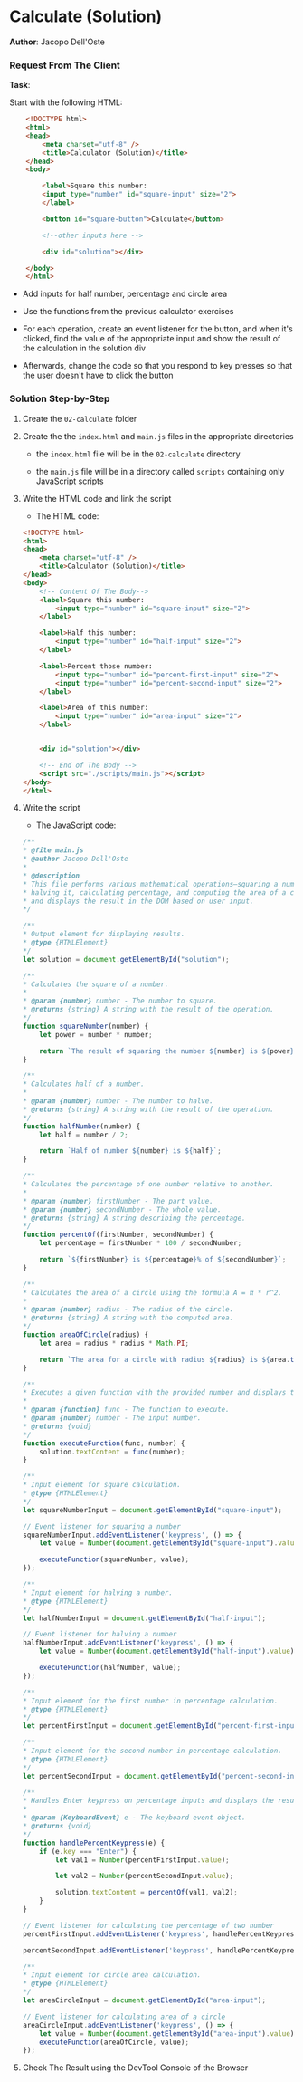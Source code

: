 # Calculate (Solution)

**Author**: Jacopo Dell'Oste 

### Request From The Client

**Task**: 

Start with the following HTML:

```html
    <!DOCTYPE html>
    <html>
    <head>
        <meta charset="utf-8" />
        <title>Calculator (Solution)</title>
    </head>
    <body>

        <label>Square this number:
        <input type="number" id="square-input" size="2">
        </label>

        <button id="square-button">Calculate</button>

        <!--other inputs here -->

        <div id="solution"></div>

    </body>
    </html>
```

- Add inputs for half number, percentage and circle area

- Use the functions from the previous calculator exercises

- For each operation, create an event listener for the button, and when it's clicked, find the value of the appropriate input and show the result of the calculation in the solution div

- Afterwards, change the code so that you respond to key presses so that the user doesn't have to click the button

### Solution Step-by-Step

1. Create the  `02-calculate` folder

2. Create the the `index.html` and `main.js` files in the appropriate directories

    * the `index.html` file will be in the `02-calculate` directory

    * the `main.js` file will be in a directory called `scripts` containing only JavaScript scripts

3. Write the HTML code and link the script
    
    * The HTML code:

    ```HTML 
    <!DOCTYPE html>
    <html>
    <head>
        <meta charset="utf-8" />
        <title>Calculator (Solution)</title>
    </head>
    <body>
        <!-- Content Of The Body-->
        <label>Square this number:
            <input type="number" id="square-input" size="2">
        </label>

        <label>Half this number:
            <input type="number" id="half-input" size="2">
        </label>

        <label>Percent those number:
            <input type="number" id="percent-first-input" size="2">
            <input type="number" id="percent-second-input" size="2">
        </label>

        <label>Area of this number:
            <input type="number" id="area-input" size="2">
        </label>


        <div id="solution"></div>

        <!-- End of The Body -->
        <script src="./scripts/main.js"></script>
    </body>
    </html>
    ```

4. Write the script  

    * The JavaScript code:

    ```javascript
    /**
    * @file main.js
    * @author Jacopo Dell'Oste
    * 
    * @description
    * This file performs various mathematical operations—squaring a number,
    * halving it, calculating percentage, and computing the area of a circle—
    * and displays the result in the DOM based on user input.
    */

    /**
    * Output element for displaying results.
    * @type {HTMLElement}
    */
    let solution = document.getElementById("solution");

    /**
    * Calculates the square of a number.
    *
    * @param {number} number - The number to square.
    * @returns {string} A string with the result of the operation.
    */
    function squareNumber(number) {
        let power = number * number;

        return `The result of squaring the number ${number} is ${power} `;
    }

    /**
    * Calculates half of a number.
    *
    * @param {number} number - The number to halve.
    * @returns {string} A string with the result of the operation.
    */
    function halfNumber(number) {
        let half = number / 2;

        return `Half of number ${number} is ${half}`;
    }

    /**
    * Calculates the percentage of one number relative to another.
    *
    * @param {number} firstNumber - The part value.
    * @param {number} secondNumber - The whole value.
    * @returns {string} A string describing the percentage.
    */
    function percentOf(firstNumber, secondNumber) {
        let percentage = firstNumber * 100 / secondNumber;

        return `${firstNumber} is ${percentage}% of ${secondNumber}`;
    }

    /**
    * Calculates the area of a circle using the formula A = π * r^2.
    *
    * @param {number} radius - The radius of the circle.
    * @returns {string} A string with the computed area.
    */
    function areaOfCircle(radius) {
        let area = radius * radius * Math.PI;

        return `The area for a circle with radius ${radius} is ${area.toFixed(2)}`;
    }

    /**
    * Executes a given function with the provided number and displays the result.
    *
    * @param {function} func - The function to execute.
    * @param {number} number - The input number.
    * @returns {void}
    */
    function executeFunction(func, number) {
        solution.textContent = func(number);
    }

    /**
    * Input element for square calculation.
    * @type {HTMLElement}
    */
    let squareNumberInput = document.getElementById("square-input");

    // Event listener for squaring a number
    squareNumberInput.addEventListener('keypress', () => {
        let value = Number(document.getElementById("square-input").value);

        executeFunction(squareNumber, value);
    });

    /**
    * Input element for halving a number.
    * @type {HTMLElement}
    */
    let halfNumberInput = document.getElementById("half-input");

    // Event listener for halving a number
    halfNumberInput.addEventListener('keypress', () => {
        let value = Number(document.getElementById("half-input").value);

        executeFunction(halfNumber, value);
    });

    /**
    * Input element for the first number in percentage calculation.
    * @type {HTMLElement}
    */
    let percentFirstInput = document.getElementById("percent-first-input");

    /**
    * Input element for the second number in percentage calculation.
    * @type {HTMLElement}
    */
    let percentSecondInput = document.getElementById("percent-second-input");

    /**
    * Handles Enter keypress on percentage inputs and displays the result.
    *
    * @param {KeyboardEvent} e - The keyboard event object.
    * @returns {void}
    */
    function handlePercentKeypress(e) {
        if (e.key === "Enter") {
            let val1 = Number(percentFirstInput.value);

            let val2 = Number(percentSecondInput.value);

            solution.textContent = percentOf(val1, val2);
        }
    }

    // Event listener for calculating the percentage of two number
    percentFirstInput.addEventListener('keypress', handlePercentKeypress);

    percentSecondInput.addEventListener('keypress', handlePercentKeypress);

    /**
    * Input element for circle area calculation.
    * @type {HTMLElement}
    */
    let areaCircleInput = document.getElementById("area-input");

    // Event listener for calculating area of a circle
    areaCircleInput.addEventListener('keypress', () => {
        let value = Number(document.getElementById("area-input").value);
        executeFunction(areaOfCircle, value);
    });
    ```

5. Check The Result using the DevTool Console of the Browser
